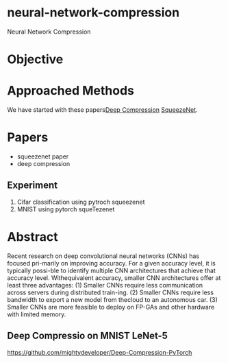 
# neural-network-compression
Neural Network Compression

# Objective

# Approached Methods
We have started with these papers[Deep Compression](https://arxiv.org/abs/1510.00149) [SqueezeNet](https://arxiv.org/abs/1602.07360).

# Papers
* squeezenet paper
* deep compression

## Experiment 
1. Cifar classification using pytroch squeezenet
2. MNIST using pytorch squeTezenet

# Abstract
Recent research on deep convolutional neural networks (CNNs) has focused pri-marily on improving accuracy.  For a given accuracy level, it is typically possi-ble to identify multiple CNN architectures that achieve that accuracy level.  Withequivalent accuracy, smaller CNN architectures offer at least three advantages:
(1) Smaller CNNs require less communication across servers during distributed train-ing. 
(2) Smaller CNNs require less bandwidth to export a new model from thecloud to an autonomous car.
(3) Smaller CNNs are more feasible to deploy on FP-GAs and other hardware with limited memory.

## Deep Compressio on MNIST LeNet-5
https://github.com/mightydeveloper/Deep-Compression-PyTorch


